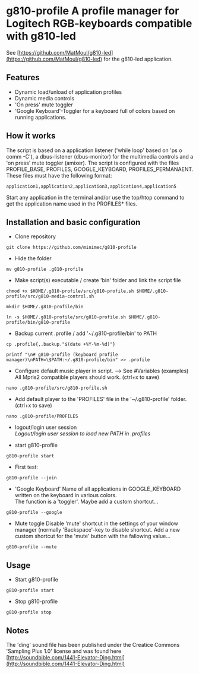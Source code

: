 
# g810-profile A profile manager for Logitech RGB-keyboards compatible with g810-led
See [https://github.com/MatMoul/g810-led](https://github.com/MatMoul/g810-led) for the g810-led application.


## Features
- Dynamic load/unload of application profiles
- Dynamic media controls
- 'On press' mute toggler
- 'Google Keyboard'-Toggler for a keyboard full of colors based on running applications.

## How it works
The script is based on a application listener ('while loop' based on 'ps o comm -C'), a dbus-listener (dbus-monitor) for the multimedia controls and a 'on press' mute toggler (amixer).
The script is configured with the files PROFILE_BASE, PROFILES, GOOGLE_KEYBOARD, PROFILES_PERMANAENT.
These files must have the following format:
```
application1,application2,application3,application4,application5
```
Start any application in the terminal and/or use the top/htop command to get the application name used in the PROFILES* files.


## Installation and basic configuration

- Clone repository
```
git clone https://github.com/minimec/g810-profile
```

- Hide the folder
```
mv g810-profile .g810-profile
```

- Make script(s) executable / create 'bin' folder and link the script file
```
chmod +x $HOME/.g810-profile/src/g810-profile.sh $HOME/.g810-profile/src/g810-media-control.sh
```
```
mkdir $HOME/.g810-profile/bin  
```
```
ln -s $HOME/.g810-profile/src/g810-profile.sh $HOME/.g810-profile/bin/g810-profile  
```

- Backup current .profile / add '~/.g810-profile/bin' to PATH
```
cp .profile{,.backup."$(date +%Y-%m-%d)"}
```
```
printf "\n# g810-profile (keyboard profile manager)\nPATH=\$PATH:~/.g810-profile/bin" >> .profile
```



- Configure default music player in script. --> See #Variables (examples) All Mpris2 compatible players should work. (ctrl+x to save)
```
nano .g810-profile/src/g810-profile.sh
```

- Add default player to the 'PROFILES' file in the '~/.g810-profile' folder. (ctrl+x to save)
```
nano .g810-profile/PROFILES
```

- logout/login user session  
*Logout/login user session to load new PATH in .profiles*

- start g810-profile
```
g810-profile start
```

- First test:
```
g810-profile --join
```
- 'Google Keyboard' Name of all applications in GOOGLE_KEYBOARD written on the keyboard in various colors.    
The function is a 'toggler'. Maybe add a custom shortcut...
```
g810-profile --google
```
- Mute toggle
Disable 'mute' shortcut in the settings of your window manager (normally 'Backspace'-key to disable shortcut.
Add a new custom shortcut for the 'mute' button with the fallowing value...
```
g810-profile --mute
```
## Usage
- Start g810-profile
```
g810-profile start
```
- Stop g810-profile
```
g810-profile stop
```
## Notes
The 'ding' sound file has been published under the Creatice Commons 'Sampling Plus 1.0' license and was found here [http://soundbible.com/1441-Elevator-Ding.html](http://soundbible.com/1441-Elevator-Ding.html)

